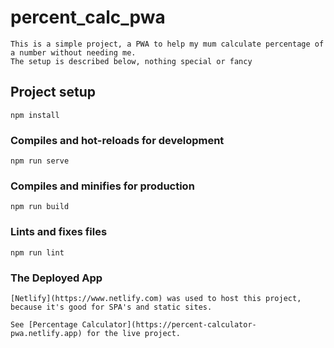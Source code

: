 # percent_calc_pwa
```
This is a simple project, a PWA to help my mum calculate percentage of a number without needing me.
The setup is described below, nothing special or fancy
```

## Project setup
```
npm install
```

### Compiles and hot-reloads for development
```
npm run serve
```

### Compiles and minifies for production
```
npm run build
```

### Lints and fixes files
```
npm run lint
```

### The Deployed App
```
[Netlify](https://www.netlify.com) was used to host this project, because it's good for SPA's and static sites.

See [Percentage Calculator](https://percent-calculator-pwa.netlify.app) for the live project.
```